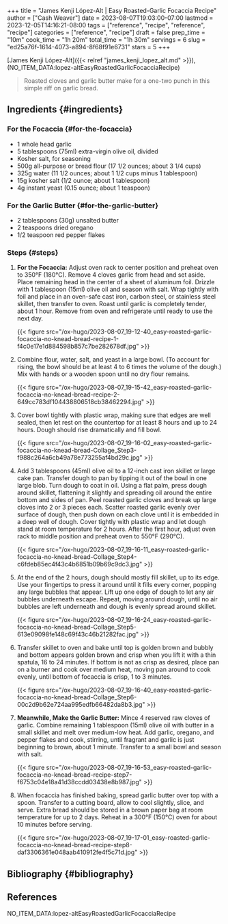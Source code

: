 +++
title = "James Kenji López-Alt | Easy Roasted-Garlic Focaccia Recipe"
author = ["Cash Weaver"]
date = 2023-08-07T19:03:00-07:00
lastmod = 2023-12-05T14:16:21-08:00
tags = ["reference", "recipe", "reference", "recipe"]
categories = ["reference", "recipe"]
draft = false
prep_time = "10m"
cook_time = "1h 20m"
total_time = "1h 30m"
servings = 6
slug = "ed25a76f-1614-4073-a894-8f68f91e6731"
stars = 5
+++

[James Kenji López-Alt]({{< relref "james_kenji_lopez_alt.md" >}}), (NO_ITEM_DATA:lopez-altEasyRoastedGarlicFocacciaRecipe)

> Roasted cloves and garlic butter make for a one-two punch in this simple riff on garlic bread.


## Ingredients {#ingredients}


### For the Focaccia {#for-the-focaccia}

<div class="ingredients">

-   1 whole head garlic
-   5 tablespoons (75ml) extra-virgin olive oil, divided
-   Kosher salt, for seasoning
-   500g all-purpose or bread flour (17 1/2 ounces; about 3 1/4 cups)
-   325g water (11 1/2 ounces; about 1 1/2 cups minus 1 tablespoon)
-   15g kosher salt (1/2 ounce; about 1 tablespoon)
-   4g instant yeast (0.15 ounce; about 1 teaspoon)

</div>


### For the Garlic Butter {#for-the-garlic-butter}

<div class="ingredients">

-   2 tablespoons (30g) unsalted butter
-   2 teaspoons dried oregano
-   1/2 teaspoon red pepper flakes

</div>


### Steps {#steps}

1.  **For the Focaccia:** Adjust oven rack to center position and preheat oven to 350°F (180°C). Remove 4 cloves garlic from head and set aside. Place remaining head in the center of a sheet of aluminum foil. Drizzle with 1 tablespoon (15ml) olive oil and season with salt. Wrap tightly with foil and place in an oven-safe cast iron, carbon steel, or stainless steel skillet, then transfer to oven. Roast until garlic is completely tender, about 1 hour. Remove from oven and refrigerate until ready to use the next day.

    {{< figure src="/ox-hugo/2023-08-07_19-12-40_easy-roasted-garlic-focaccia-no-knead-bread-recipe-1-f4c0e17e1d884598b857c7be282678df.jpg" >}}

2.  Combine flour, water, salt, and yeast in a large bowl. (To account for rising, the bowl should be at least 4 to 6 times the volume of the dough.) Mix with hands or a wooden spoon until no dry flour remains.

    {{< figure src="/ox-hugo/2023-08-07_19-15-42_easy-roasted-garlic-focaccia-no-knead-bread-recipe-2-649cc783df104438806518cb38462294.jpg" >}}

3.  Cover bowl tightly with plastic wrap, making sure that edges are well sealed, then let rest on the countertop for at least 8 hours and up to 24 hours. Dough should rise dramatically and fill bowl.

    {{< figure src="/ox-hugo/2023-08-07_19-16-02_easy-roasted-garlic-focaccia-no-knead-bread-Collage_Step3-f988c264a6cb49a78e773255af4bd29c.jpg" >}}

4.  Add 3 tablespoons (45ml) olive oil to a 12-inch cast iron skillet or large cake pan. Transfer dough to pan by tipping it out of the bowl in one large blob. Turn dough to coat in oil. Using a flat palm, press dough around skillet, flattening it slightly and spreading oil around the entire bottom and sides of pan. Peel roasted garlic cloves and break up large cloves into 2 or 3 pieces each. Scatter roasted garlic evenly over surface of dough, then push down on each clove until it is embedded in a deep well of dough. Cover tightly with plastic wrap and let dough stand at room temperature for 2 hours. After the first hour, adjust oven rack to middle position and preheat oven to 550°F (290°C).

    {{< figure src="/ox-hugo/2023-08-07_19-16-11_easy-roasted-garlic-focaccia-no-knead-bread-Collage_Step4-c6fdeb85ec4f43c4b6851b09b69c9dc3.jpg" >}}

5.  At the end of the 2 hours, dough should mostly fill skillet, up to its edge. Use your fingertips to press it around until it fills every corner, popping any large bubbles that appear. Lift up one edge of dough to let any air bubbles underneath escape. Repeat, moving around dough, until no air bubbles are left underneath and dough is evenly spread around skillet.

    {{< figure src="/ox-hugo/2023-08-07_19-16-24_easy-roasted-garlic-focaccia-no-knead-bread-Collage_Step5-613e09098fe148c69f43c46b21282fac.jpg" >}}

6.  Transfer skillet to oven and bake until top is golden brown and bubbly and bottom appears golden brown and crisp when you lift it with a thin spatula, 16 to 24 minutes. If bottom is not as crisp as desired, place pan on a burner and cook over medium heat, moving pan around to cook evenly, until bottom of focaccia is crisp, 1 to 3 minutes.

    {{< figure src="/ox-hugo/2023-08-07_19-16-40_easy-roasted-garlic-focaccia-no-knead-bread-Collage_Step6-00c2d9b62e724aa995edfb66482da8b3.jpg" >}}

7.  **Meanwhile, Make the Garlic Butter:** Mince 4 reserved raw cloves of garlic. Combine remaining 1 tablespoon (15ml) olive oil with butter in a small skillet and melt over medium-low heat. Add garlic, oregano, and pepper flakes and cook, stirring, until fragrant and garlic is just beginning to brown, about 1 minute. Transfer to a small bowl and season with salt.

    {{< figure src="/ox-hugo/2023-08-07_19-16-53_easy-roasted-garlic-focaccia-no-knead-bread-recipe-step7-f6753c04e18a41d38ccdd03438e8b987.jpg" >}}

8.  When focaccia has finished baking, spread garlic butter over top with a spoon. Transfer to a cutting board, allow to cool slightly, slice, and serve. Extra bread should be stored in a brown paper bag at room temperature for up to 2 days. Reheat in a 300°F (150°C) oven for about 10 minutes before serving.

    {{< figure src="/ox-hugo/2023-08-07_19-17-01_easy-roasted-garlic-focaccia-no-knead-bread-recipe-step8-daf3306361e048aab410912fe4f5c71d.jpg" >}}


## Bibliography {#bibliography}

## References

<style>.csl-entry{text-indent: -1.5em; margin-left: 1.5em;}</style><div class="csl-bib-body">
  <div class="csl-entry">NO_ITEM_DATA:lopez-altEasyRoastedGarlicFocacciaRecipe</div>
</div>
